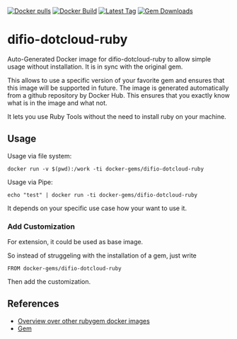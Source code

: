 [![Docker pulls](https://img.shields.io/docker/pulls/rubygem/difio-dotcloud-ruby.svg)](https://hub.docker.com/r/rubygem/difio-dotcloud-ruby/)
[![Docker Build](https://img.shields.io/docker/automated/rubygem/difio-dotcloud-ruby.svg)](https://hub.docker.com/r/rubygem/difio-dotcloud-ruby/)
[![Latest Tag](https://img.shields.io/github/tag/docker-rubygem/difio-dotcloud-ruby.svg)](https://hub.docker.com/r/rubygem/difio-dotcloud-ruby/)
[![Gem Downloads](https://img.shields.io/gem/dt/difio-dotcloud-ruby.svg)](https://rubygems.org/gems/difio-dotcloud-ruby/)
# difio-dotcloud-ruby

Auto-Generated Docker image for difio-dotcloud-ruby to allow simple usage without installation.
It is in sync with the original gem.

This allows to use a specific version of your favorite gem and ensures that this image will be supported in future.
The image is generated automatically from a github repository by Docker Hub.
This ensures that you exactly know what is in the image and what not.

It lets you use Ruby Tools without the need to install ruby on your machine.

## Usage

Usage via file system:

`docker run -v $(pwd):/work -ti docker-gems/difio-dotcloud-ruby`

Usage via Pipe:

`echo "test" | docker run -ti docker-gems/difio-dotcloud-ruby`

It depends on your specific use case how your want to use it.

### Add Customization

For extension, it could be used as base image.

So instead of struggeling with the installation of a gem, just write

`FROM docker-gems/difio-dotcloud-ruby`

Then add the customization.

## References

 - [Overview over other rubygem docker images](https://github.com/thinkbot/docker-rubygem)
 - [Gem](https://rubygems.org/gems/difio-dotcloud-ruby/)
